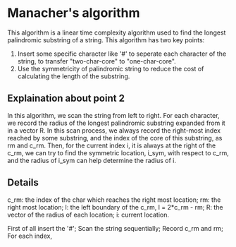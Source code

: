 Manacher's algorithm
======================
This algorithm is a linear time complexity algorithm used to find the longest palindromic substring of a string.
This algorithm has two key points:
  1. Insert some specific character like '#' to seperate each character of the string, to transfer "two-char-core" to "one-char-core".
  2. Use the symmetricity of palindromic string to reduce the cost of calculating the length of the substring.
  
Explaination about point 2
-----------------------
In this algorithm, we scan the string from left to right.
For each character, we record the radius of the longest palindromic substring expanded from it in a vector R.
In this scan process, we always record the right-most index reached by some substring, and the index of the core of this substring, as rm and c_rm. 
Then, for the current index i, it is always at the right of the c_rm, we can try to find the symmetric location, i_sym, with respect to c_rm, and the radius of i_sym can help determine the radius of i.

Details
------------------------
c_rm: the index of the char which reaches the right most location;
rm: the right most location;
l: the left boundary of the c_rm, l = 2\*c_rm - rm;
R: the vector of the radius of each location;
i: current location.


First of all insert the '#';
Scan the string sequentially;
Record c_rm and rm;
For each index, 


